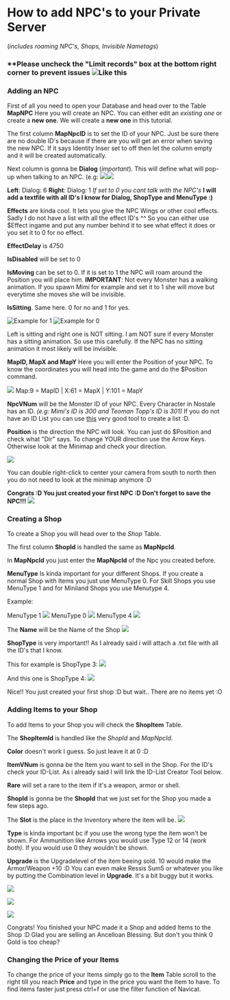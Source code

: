 # How to add NPC's to your Private Server 
(_includes roaming NPC's, Shops, Invisible Nametags_)

### **Please uncheck the "Limit records" box at the bottom right corner to prevent issues ![Like this](https://i.imgur.com/iiIwIqQ.png)

### Adding an NPC
First of all you need to open your Database and head over to the Table **MapNPC**
Here you will create an NPC. You can either edit an _existing one_ or create a **new one**. We will create a **new one** in this tutorial.

The first column **MapNpcID** is to set the ID of your NPC. Just be sure there are no double ID's because if there are you will get an error when saving the new NPC. If it says Identity Inser set to off then let the column empty and it will be created automatically.

Next column is gonna be **Dialog** (_important_). This will define what will pop-up when talking to an NPC. (e.g: ![](https://i.gyazo.com/27a0109f1b7a88d515973ac1294343cc.png)![](https://i.gyazo.com/88cedf682ea2f39ae41c02f4fbb6f255.png)

**Left**: Dialog: 6 **Right**: Dialog: 1 
_If set to 0 you cant talk with the NPC's_
**I will add a textfile with all ID's I know for Dialog, ShopType and MenuType :)**

**Effects** are kinda cool. It lets you give the NPC Wings or other cool effects. Sadly I do not have a list with all the effect ID's ^^ So you can either use $Effect ingame and put any number behind it to see what effect it does or you set it to 0 for no effect.

**EffectDelay** is 4750

**IsDisabled** will be set to 0

**IsMoving** can be set to 0. If it is set to 1 the NPC will roam around the Position you will place him. **IMPORTANT**: Not every Monster has a walking animation. If you spawn Mimi for example and set it to 1 she will move but everytime she moves she will be invisible.

**IsSitting**. Same here. 0 for no and 1 for yes. 

![Example for 1](https://i.gyazo.com/2974acb793fa2ea22f2a86f351e13a71.png) ![Example for 0](https://i.gyazo.com/f34a711c55424ca8ea1856cd6aeb6227.png)

Left is sitting and right one is NOT sitting. I am NOT sure if every Monster has a sitting animation. So use this carefully. If the NPC has no sitting animation it most likely will be invisible.

**MapID, MapX and MapY** Here you will enter the Position of your NPC. To know the coordinates you will head into the game and do the $Position command.  

![](https://i.gyazo.com/0e80c9a6063c1c4b649cc00d43a0dfac.png)
Map:9 = MapID | X:61 = MapX | Y:101 = MapY

**NpcVNum** will be the Monster ID of your NPC. Every Character in Nostale has an ID. _(e.g: Mimi's ID is 300 and Teoman Topp's ID is 301)_ If you do not have an ID List you can use [this](https://www.elitepvpers.com/forum/nostale-hacks-bots-cheats-exploits/3470713-release-updated-id-tool-6-3_02-hotfix.html) very good tool to create a list :D.

**Position** is the direction the NPC will look. You can just do $Position and check what "Dir" says. To change YOUR direction use the Arrow Keys. Otherwise look at the Minimap and check your direction. 

![](https://i.gyazo.com/81ec7125b73cadd5f323ce68386c431e.png)

You can double right-click to center your camera from south to north then you do not need to look at the minimap anymore :D


**Congrats :D You just created your first NPC :D Don't forget to save the NPC!!!** ![](https://i.gyazo.com/fba69b603c576b9ceed018f4d9878888.png)





### Creating a Shop

To create a Shop you will head over to the _Shop_ Table.

The first column **ShopId** is handled the same as **MapNpcId**.

In **MapNpcId** you just enter the **MapNpcId** of the Npc you created before.

**MenuType** Is kinda important for your different Shops. If you create a normal Shop with Items you just use MenuType 0. For Skill Shops you use MenuType 1 and for Miniland Shops you use Menutype 4.

Example:

MenuType 1 ![](https://i.gyazo.com/4773c5c453be39b1ce83607962af4052.png) 
MenuType 0 ![](https://i.gyazo.com/8b1eb0dd37b2feaa3820437236862223.png) 
MenuType 4 ![](https://i.gyazo.com/22c34dffbda3d4da8a680a34df519880.jpg)

The **Name** will be the Name of the Shop ![](https://i.gyazo.com/b51b85a6b47156df9cfd39bdfc321dfe.png)

**ShopType** is very important!! As I already said i will attach a .txt file with all the ID's that I know.

This for example is ShopType 3:
![](https://i.gyazo.com/0b75f5bb2225da15762ec5499b645a7a.png)

And this one is ShopType 4:
![](https://i.gyazo.com/343fa9cc98e4be171fe8a6f629c1124a.png)


Nice!! You just created your first shop :D but wait.. There are no items yet :O



### Adding Items to your Shop

To add Items to your Shop you will check the **ShopItem** Table.

The **ShopItemId** is handled like the _ShopId_ and _MapNpcId_.

**Color** doesn't work I guess. So just leave it at 0 :D

**ItemVNum** is gonna be the Item you want to sell in the Shop. For the ID's check your ID-List. As i already said I will link the ID-List Creator Tool below.

**Rare** will set a rare to the item if it's a weapon, armor or shell.

**ShopId** is gonna be the **ShopId** that we just set for the Shop you made a few steps ago.

The **Slot** is the place in the Inventory where the item will be. ![](https://i.gyazo.com/9946700ad1ff0fe20b44e067932d4654.png)

**Type** is kinda important bc if you use the wrong type the item won't be shown. For Ammunition like Arrows you would use Type 12 or 14 _(work both)_. If you would use 0 they wouldn't be shown.

**Upgrade** is the Upgradelevel of the item beeing sold. 10 would make the Armor/Weapon +10 :D You can even make Ressis Sum5 or whatever you like by putting the Combination level in **Upgrade**. It's a bit buggy but it works.

![](https://i.gyazo.com/43ba348a650d065f6b1d53f6d7ababee.png)

![](https://i.gyazo.com/687537360cb0faec0c0e802f24926e3a.png)

![](https://i.gyazo.com/83b135d337a81fc6bfb15e63d5246e87.png)


Congrats! You finished your NPC made it a Shop and added Items to the Shop :D Glad you are selling an Ancelloan Blessing. But don't you think 0 Gold is too cheap?


### Changing the Price of your Items

To change the price of your Items simply go to the **Item** Table scroll to the right till you reach **Price** and type in the price you want the Item to have. To find items faster just press ctrl+f or use the filter function of Navicat.
